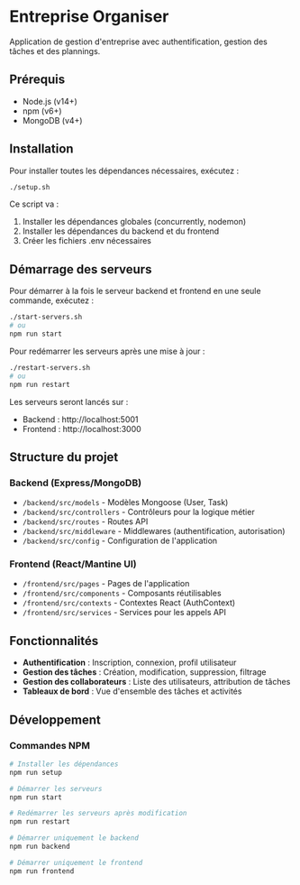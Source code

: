 # Entreprise Organiser

Application de gestion d'entreprise avec authentification, gestion des tâches et des plannings.

## Prérequis

- Node.js (v14+)
- npm (v6+)
- MongoDB (v4+)

## Installation

Pour installer toutes les dépendances nécessaires, exécutez :

```bash
./setup.sh
```

Ce script va :
1. Installer les dépendances globales (concurrently, nodemon)
2. Installer les dépendances du backend et du frontend
3. Créer les fichiers .env nécessaires

## Démarrage des serveurs

Pour démarrer à la fois le serveur backend et frontend en une seule commande, exécutez :

```bash
./start-servers.sh
# ou
npm run start
```

Pour redémarrer les serveurs après une mise à jour :

```bash
./restart-servers.sh
# ou
npm run restart
```

Les serveurs seront lancés sur :
- Backend : http://localhost:5001
- Frontend : http://localhost:3000

## Structure du projet

### Backend (Express/MongoDB)

- `/backend/src/models` - Modèles Mongoose (User, Task)
- `/backend/src/controllers` - Contrôleurs pour la logique métier
- `/backend/src/routes` - Routes API
- `/backend/src/middleware` - Middlewares (authentification, autorisation)
- `/backend/src/config` - Configuration de l'application

### Frontend (React/Mantine UI)

- `/frontend/src/pages` - Pages de l'application
- `/frontend/src/components` - Composants réutilisables
- `/frontend/src/contexts` - Contextes React (AuthContext)
- `/frontend/src/services` - Services pour les appels API

## Fonctionnalités

- **Authentification** : Inscription, connexion, profil utilisateur
- **Gestion des tâches** : Création, modification, suppression, filtrage
- **Gestion des collaborateurs** : Liste des utilisateurs, attribution de tâches
- **Tableaux de bord** : Vue d'ensemble des tâches et activités

## Développement

### Commandes NPM

```bash
# Installer les dépendances
npm run setup

# Démarrer les serveurs
npm run start

# Redémarrer les serveurs après modification
npm run restart

# Démarrer uniquement le backend
npm run backend

# Démarrer uniquement le frontend
npm run frontend
```
